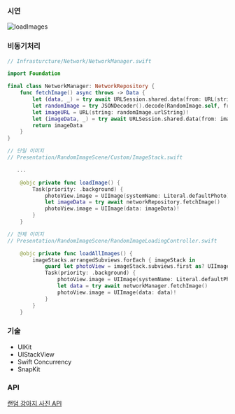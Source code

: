 ### 시연
![loadImages](https://user-images.githubusercontent.com/59143479/222225836-08574737-eba7-4dd9-a67e-c081924a7fad.gif)

### 비동기처리
```swift
// Infrasturcture/Network/NetworkManager.swift

import Foundation

final class NetworkManager: NetworkRepository {
    func fetchImage() async throws -> Data {
        let (data, _) = try await URLSession.shared.data(from: URL(string: Literal.randomImageAPI)!)
        let randomImage = try JSONDecoder().decode(RandomImage.self, from: data)
        let imageURL = URL(string: randomImage.urlString)!
        let (imageData, _) = try await URLSession.shared.data(from: imageURL)
        return imageData
    }
}
```

```swift
// 단일 이미지
// Presentation/RandomImageScene/Custom/ImageStack.swift

   ...

    @objc private func loadImage() {
        Task(priority: .background) {
            photoView.image = UIImage(systemName: Literal.defaultPhoto)!
            let imageData = try await networkRepository.fetchImage()
            photoView.image = UIImage(data: imageData)!
        }
    }

// 전체 이미지
// Presentation/RandomImageScene/RandomImageLoadingController.swift

    @objc private func loadAllImages() {
        imageStacks.arrangedSubviews.forEach { imageStack in
            guard let photoView = imageStack.subviews.first as? UIImageView else { return }
            Task(priority: .background) {
                photoView.image = UIImage(systemName: Literal.defaultPhoto)!
                let data = try await networkManager.fetchImage()
                photoView.image = UIImage(data: data)!
            }
        }
    }
```

### 기술
- UIKit
- UIStackView
- Swift Concurrency
- SnapKit

### API
[랜덤 강아지 사진 API](https://dog.ceo/api/breeds/image/random)
